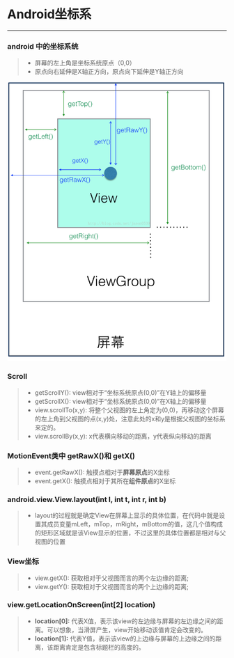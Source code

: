 # Android坐标系

------
### android 中的坐标系统
> * 屏幕的左上角是坐标系统原点（0,0）
> * 原点向右延伸是X轴正方向，原点向下延伸是Y轴正方向

![Android-Coordinate-System](https://raw.githubusercontent.com/asker517/AndroidNote/master/png/coordinate.png)

### Scroll
> * getScrollY(): view相对于“坐标系统原点(0,0)”在Y轴上的偏移量
> * getScrollX(): view相对于“坐标系统原点(0,0)”在X轴上的偏移量
> * view.scrollTo(x,y):  将整个父视图的左上角定为(0,0)，再移动这个屏幕的左上角到父视图的点(x,y)处，注意此处的x和y是根据父视图的坐标系来定的。
> * view.scrollBy(x,y):  x代表横向移动的距离，y代表纵向移动的距离

### MotionEvent类中 getRawX()和 getX()
> * event.getRawX(): 触摸点相对于**屏幕原点**的X坐标
> * event.getX(): 触摸点相对于其所在**组件原点**的X坐标

### android.view.View.layout(int l, int t, int r, int b)
> *   layout的过程就是确定View在屏幕上显示的具体位置，在代码中就是设置其成员变量mLeft，mTop，mRight，mBottom的值，这几个值构成的矩形区域就是该View显示的位置，不过这里的具体位置都是相对与父视图的位置

### View坐标
> * view.getX(): 获取相对于父视图而言的两个左边缘的距离;
> * view.getY(): 获取相对于父视图而言的两个上边缘的距离;

### view.getLocationOnScreen(int[2] location)
> * **location[0]:** 代表X值，表示该view的左边缘与屏幕的左边缘之间的距离。可以想象，当滑屏产生，view开始移动该值肯定会改变的。
> * **location[1]:** 代表Y值，表示该view的上边缘与屏幕的上边缘之间的距离，该距离肯定是包含标题栏的高度的。




